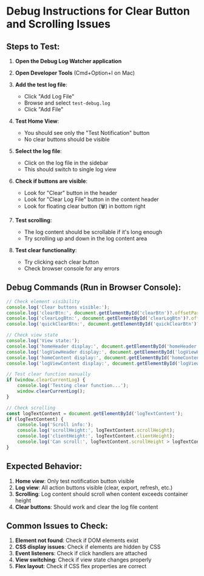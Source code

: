 # Debug Instructions for Clear Button and Scrolling Issues

## Steps to Test:

1. **Open the Debug Log Watcher application**
2. **Open Developer Tools** (Cmd+Option+I on Mac)
3. **Add the test log file**:
   - Click "Add Log File"
   - Browse and select `test-debug.log`
   - Click "Add File"

4. **Test Home View**:
   - You should see only the "Test Notification" button
   - No clear buttons should be visible

5. **Select the log file**:
   - Click on the log file in the sidebar
   - This should switch to single log view

6. **Check if buttons are visible**:
   - Look for "Clear" button in the header
   - Look for "Clear Log File" button in the content header
   - Look for floating clear button (🗑️) in bottom right

7. **Test scrolling**:
   - The log content should be scrollable if it's long enough
   - Try scrolling up and down in the log content area

8. **Test clear functionality**:
   - Try clicking each clear button
   - Check browser console for any errors

## Debug Commands (Run in Browser Console):

```javascript
// Check element visibility
console.log('Clear buttons visible:');
console.log('clearBtn:', document.getElementById('clearBtn')?.offsetParent !== null);
console.log('clearLogBtn:', document.getElementById('clearLogBtn')?.offsetParent !== null);
console.log('quickClearBtn:', document.getElementById('quickClearBtn')?.offsetParent !== null);

// Check view state
console.log('View state:');
console.log('homeHeader display:', document.getElementById('homeHeader')?.style.display);
console.log('logViewHeader display:', document.getElementById('logViewHeader')?.style.display);
console.log('homeContent display:', document.getElementById('homeContent')?.style.display);
console.log('logViewContent display:', document.getElementById('logViewContent')?.style.display);

// Test clear function manually
if (window.clearCurrentLog) {
    console.log('Testing clear function...');
    window.clearCurrentLog();
}

// Check scrolling
const logTextContent = document.getElementById('logTextContent');
if (logTextContent) {
    console.log('Scroll info:');
    console.log('scrollHeight:', logTextContent.scrollHeight);
    console.log('clientHeight:', logTextContent.clientHeight);
    console.log('Can scroll:', logTextContent.scrollHeight > logTextContent.clientHeight);
}
```

## Expected Behavior:

1. **Home view**: Only test notification button visible
2. **Log view**: All action buttons visible (clear, export, refresh, etc.)
3. **Scrolling**: Log content should scroll when content exceeds container height
4. **Clear buttons**: Should work and clear the log file content

## Common Issues to Check:

1. **Element not found**: Check if DOM elements exist
2. **CSS display issues**: Check if elements are hidden by CSS
3. **Event listeners**: Check if click handlers are attached
4. **View switching**: Check if view state changes properly
5. **Flex layout**: Check if CSS flex properties are correct
